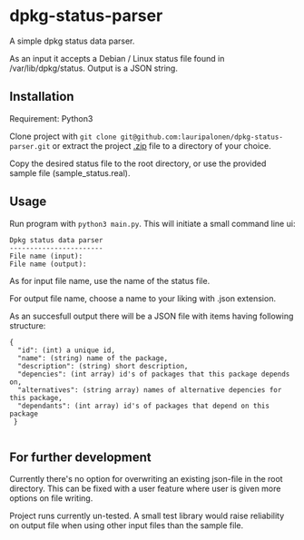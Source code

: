 # dpkg-status-parser
A simple dpkg status data parser.  

As an input it accepts a Debian / Linux status file found in /var/lib/dpkg/status. Output is a JSON string.

## Installation  
Requirement: Python3

Clone project with `git clone git@github.com:lauripalonen/dpkg-status-parser.git` or extract the project [.zip](https://github.com/lauripalonen/dpkg-status-parser/archive/master.zip) file to a directory of your choice.  

Copy the desired status file to the root directory, or use the provided sample file (sample_status.real). 

## Usage
Run program with `python3 main.py`. This will initiate a small command line ui:
```
Dpkg status data parser
-----------------------
File name (input): 
File name (output): 
```
As for input file name, use the name of the status file.  

For output file name, choose a name to your liking with .json extension.

As an succesfull output there will be a JSON file with items having following structure:  
```
{
  "id": (int) a unique id,
  "name": (string) name of the package,
  "description": (string) short description,
  "depencies": (int array) id's of packages that this package depends on,
  "alternatives": (string array) names of alternative depencies for this package,
  "dependants": (int array) id's of packages that depend on this package
 }
  
```
## For further development
Currently there's no option for overwriting an existing json-file in the root directory. This can be fixed with a user feature where user is given more options on file writing.

Project runs currently un-tested. A small test library would raise reliability on output file when using other input files than the sample file.



